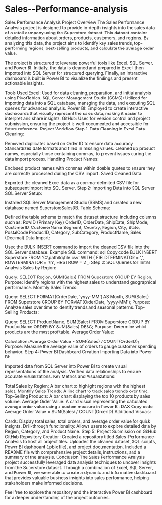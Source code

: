 # Sales--Performance-analysis
Sales Performance Analysis
Project Overview
The Sales Performance Analysis project is designed to provide in-depth insights into the sales data of a retail company using the Superstore dataset. This dataset contains detailed information about orders, products, customers, and regions. By analyzing this data, the project aims to identify key sales trends, top-performing regions, best-selling products, and calculate the average order value.

The project is structured to leverage powerful tools like Excel, SQL Server, and Power BI. Initially, the data is cleaned and prepared in Excel, then imported into SQL Server for structured querying. Finally, an interactive dashboard is built in Power BI to visualize the findings and present actionable insights.

Tools Used
Excel: Used for data cleaning, preparation, and initial analysis using PivotTables.
SQL Server Management Studio (SSMS): Utilized for importing data into a SQL database, managing the data, and executing SQL queries for advanced analysis.
Power BI: Employed to create interactive dashboards that visually represent the sales data, making it easier to interpret and share insights.
GitHub: Used for version control and project submission, ensuring the project is well-documented and accessible for future reference.
Project Workflow
Step 1: Data Cleaning in Excel
Data Cleaning:

Removed duplicates based on Order ID to ensure data accuracy.
Standardized date formats and filled in missing values.
Cleaned up product names, especially those containing commas, to prevent issues during the data import process.
Handling Product Names:

Enclosed product names with commas within double quotes to ensure they are correctly processed during the CSV import.
Saved Cleaned Data:

Exported the cleaned Excel data as a comma-delimited CSV file for subsequent import into SQL Server.
Step 2: Importing Data into SQL Server
SQL Server Setup:

Installed SQL Server Management Studio (SSMS) and created a new database named SuperstoreSalesDB.
Table Schema:

Defined the table schema to match the dataset structure, including columns such as:
RowID (Primary Key)
OrderID, OrderDate, ShipDate, ShipMode, CustomerID, CustomerName
Segment, Country, Region, City, State, PostalCode
ProductID, Category, SubCategory, ProductName, Sales (Decimal)
Data Import:

Used the BULK INSERT command to import the cleaned CSV file into the SQL Server database.
Example SQL command:
sql
Copy code
BULK INSERT Superstore
FROM 'C:\path\to\file.csv'
WITH (
    FIELDTERMINATOR = ',',
    ROWTERMINATOR = '\n',
    FIRSTROW = 2
);
Step 3: SQL Queries for Initial Analysis
Sales by Region:

Query: SELECT Region, SUM(Sales) FROM Superstore GROUP BY Region;
Purpose: Identify regions with the highest sales to understand geographical performance.
Monthly Sales Trends:

Query: SELECT FORMAT(OrderDate, 'yyyy-MM') AS Month, SUM(Sales) FROM Superstore GROUP BY FORMAT(OrderDate, 'yyyy-MM');
Purpose: Analyze sales over time to identify trends and seasonal patterns.
Top-Selling Products:

Query: SELECT ProductName, SUM(Sales) FROM Superstore GROUP BY ProductName ORDER BY SUM(Sales) DESC;
Purpose: Determine which products are the most profitable.
Average Order Value:

Calculation: Average Order Value = SUM(Sales) / COUNT(OrderID);
Purpose: Measure the average value of orders to gauge customer spending behavior.
Step 4: Power BI Dashboard Creation
Importing Data into Power BI:

Imported data from SQL Server into Power BI to create visual representations of the analysis.
Verified data relationships to ensure accurate visualizations.
Key Metrics and Visualizations:

Total Sales by Region: A bar chart to highlight regions with the highest sales.
Monthly Sales Trends: A line chart to track sales trends over time.
Top-Selling Products: A bar chart displaying the top 10 products by sales volume.
Average Order Value: A card visual representing the calculated average order value using a custom measure in Power BI:
DAX
Copy code
Average Order Value = SUM(Sales) / COUNT(OrderID)
Additional Visuals:

Cards: Display total sales, total orders, and average order value for quick insights.
Drill-through functionality: Allows users to explore detailed data by Region, Category, and Product Name.
Step 5: Project Submission on GitHub
GitHub Repository Creation:
Created a repository titled Sales-Performance-Analysis to host all project files.
Uploaded the cleaned dataset, SQL scripts, Power BI dashboard (.pbix file), and project documentation.
Included a README file with comprehensive project details, instructions, and a summary of the analysis.
Conclusion
The Sales Performance Analysis project successfully leveraged data analysis techniques to uncover insights from the Superstore dataset. Through a combination of Excel, SQL Server, and Power BI, we were able to create a dynamic and informative dashboard that provides valuable business insights into sales performance, helping stakeholders make informed decisions.

Feel free to explore the repository and the interactive Power BI dashboard for a deeper understanding of the project outcomes.

